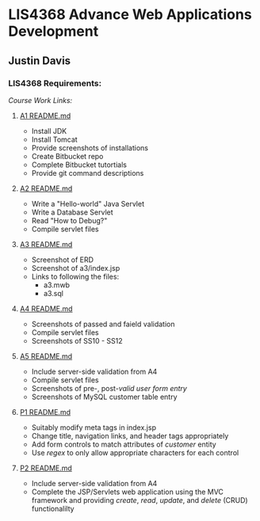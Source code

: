 # LIS4368 Advance Web Applications Development

## Justin Davis

### LIS4368 Requirements:

*Course Work Links:*

1. [A1 README.md](a1/README.md "My A1 README.md file")
    - Install JDK
    - Install Tomcat
    - Provide screenshots of installations
    - Create Bitbucket repo
    - Complete Bitbucket tutortials
    - Provide git command descriptions

2. [A2 README.md](a2/README.md "My A2 README.md file")
    - Write a "Hello-world" Java Servlet
    - Write a Database Servlet
    - Read "How to Debug?"
    - Compile servlet files

3. [A3 README.md](a3/README.md "My A3 README.md file")
    - Screenshot of ERD
    - Screenshot of a3/index.jsp
    - Links to following the files:
        * a3.mwb
        * a3.sql

4. [A4 README.md](a4/README.md "My A4 README.md file")
    - Screenshots of passed and faield validation
    - Compile servlet files
    - Screenshots of SS10 - SS12

5. [A5 README.md](a5/README.md "My A5 README.md file")
    - Include server-side validation from A4
    - Compile servlet files
    - Screenshots of pre-, post-*valid user form entry*
    - Screenshots of MySQL customer table entry

6. [P1 README.md](p1/README.md "My P1 README.md file")
    - Suitably modify meta tags in index.jsp
    - Change title, navigation links, and header tags appropriately
    - Add form controls to match attributes of *customer* entity
    - Use *regex* to only allow appropriate characters for each control

7. [P2 README.md](p2/README.md "My P2 README.md file")
    - Include server-side validation from A4
    - Complete the JSP/Servlets web application using the MVC framework and providing *create*, *read*, *update*, and *delete* (CRUD) functionalilty